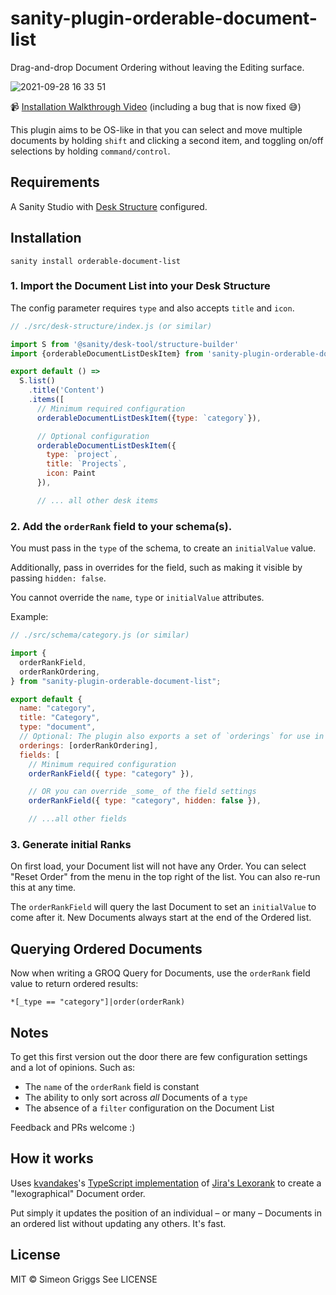 # sanity-plugin-orderable-document-list

Drag-and-drop Document Ordering without leaving the Editing surface.

![2021-09-28 16 33 51](https://user-images.githubusercontent.com/9684022/135118990-5e20ac68-d010-40c2-a722-f596089c631a.gif)

📹 [Installation Walkthrough Video](https://www.loom.com/share/309f21cce37e44739365a94d425e2e19) (including a bug that is now fixed 😅)

This plugin aims to be OS-like in that you can select and move multiple documents by holding `shift` and clicking a second item, and toggling on/off selections by holding `command/control`.

## Requirements

A Sanity Studio with [Desk Structure](https://www.sanity.io/docs/structure-builder-introduction) configured.

## Installation

```
sanity install orderable-document-list
```

### 1. Import the Document List into your Desk Structure

The config parameter requires `type` and also accepts `title` and `icon`.

```js
// ./src/desk-structure/index.js (or similar)

import S from '@sanity/desk-tool/structure-builder'
import {orderableDocumentListDeskItem} from 'sanity-plugin-orderable-document-list'

export default () =>
  S.list()
    .title('Content')
    .items([
      // Minimum required configuration
      orderableDocumentListDeskItem({type: `category`}),

      // Optional configuration
      orderableDocumentListDeskItem({
        type: `project`,
        title: `Projects`,
        icon: Paint
      }),

      // ... all other desk items
```

### 2. Add the `orderRank` field to your schema(s).

You must pass in the `type` of the schema, to create an `initialValue` value.

Additionally, pass in overrides for the field, such as making it visible by passing `hidden: false`.

You cannot override the `name`, `type` or `initialValue` attributes.

Example:

```js
// ./src/schema/category.js (or similar)

import {
  orderRankField,
  orderRankOrdering,
} from "sanity-plugin-orderable-document-list";

export default {
  name: "category",
  title: "Category",
  type: "document",
  // Optional: The plugin also exports a set of `orderings` for use in other Document Lists
  orderings: [orderRankOrdering],
  fields: [
    // Minimum required configuration
    orderRankField({ type: "category" }),

    // OR you can override _some_ of the field settings
    orderRankField({ type: "category", hidden: false }),

    // ...all other fields
```

### 3. Generate initial Ranks

On first load, your Document list will not have any Order. You can select "Reset Order" from the menu in the top right of the list. You can also re-run this at any time.

The `orderRankField` will query the last Document to set an `initialValue` to come after it. New Documents always start at the end of the Ordered list.

## Querying Ordered Documents

Now when writing a GROQ Query for Documents, use the `orderRank` field value to return ordered results:

```groq
*[_type == "category"]|order(orderRank)
```

## Notes

To get this first version out the door there are few configuration settings and a lot of opinions. Such as:

- The `name` of the `orderRank` field is constant
- The ability to only sort across _all_ Documents of a `type`
- The absence of a `filter` configuration on the Document List

Feedback and PRs welcome :)

## How it works

Uses [kvandakes](https://github.com/kvandake)'s [TypeScript implementation](https://github.com/kvandake/lexorank-ts) of [Jira's Lexorank](https://www.youtube.com/watch?v=OjQv9xMoFbg) to create a "lexographical" Document order.

Put simply it updates the position of an individual – or many – Documents in an ordered list without updating any others. It's fast.

## License

MIT © Simeon Griggs
See LICENSE
